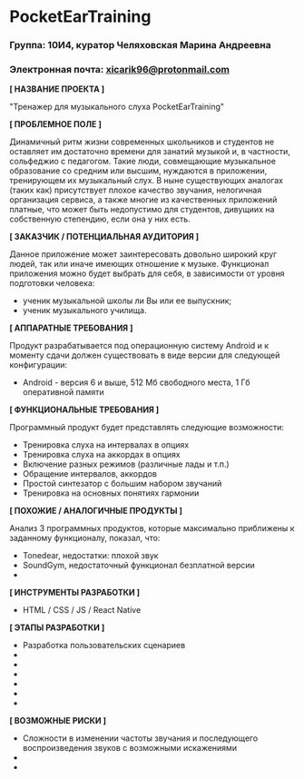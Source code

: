 # PocketEarTraining

### Группа: 10И4, куратор Челяховская Марина Андреевна
### Электронная почта: xicarik96@protonmail.com

**[ НАЗВАНИЕ ПРОЕКТА ]**

"Тренажер для музыкального слуха PocketEarTraining"

**[ ПРОБЛЕМНОЕ ПОЛЕ ]**

Динамичный ритм жизни современных школьников и студентов не оставляет им достаточно времени для занатий музыкой и, в частности, сольфеджио с педагогом. Такие люди, совмещающие музыкальное образование со средним или высшим, нуждаются в приложении, тренирующем их музыкальный слух. В ныне существующих аналогах (таких как) присутствует плохое качество звучания, нелогичная организация сервиса, а также многие из качественных приложений платные, что может быть недопустимо для студентов, дивущиих на собственную степендию, если она у них есть.

**[ ЗАКАЗЧИК / ПОТЕНЦИАЛЬНАЯ АУДИТОРИЯ ]**

Данное приложение может заинтересовать довольно широкий круг людей, так или иначе имеющих отношение к музыке. Функционал приложения можно будет выбрать для себя, в зависимости от уровня подготовки человека:
* ученик музыкальной школы ли Вы или ее выпускник;
* ученик музыкального училища.

**[ АППАРАТНЫЕ ТРЕБОВАНИЯ ]** 

Продукт разрабатывается под операционную систему Android и к моменту сдачи должен существовать в виде версии для следующей конфигурации:
* Android - версия 6 и выше, 512 Мб свободного места, 1 Гб оперативной памяти

**[ ФУНКЦИОНАЛЬНЫЕ ТРЕБОВАНИЯ ]**

Программный продукт будет представлять следующие возможности:
* Тренировка слуха на интервалах в опциях
* Тренировка слуха на аккордах в опциях
* Включение разных режимов (различные лады и т.п.)
* Обращение интервалов, аккордов
* Простой синтезатор с большим набором звучаний
* Тренировка на основных понятиях гармонии


**[ ПОХОЖИЕ / АНАЛОГИЧНЫЕ ПРОДУКТЫ ]**


Анализ 3 программных продуктов, которые максимально приближены к заданному функционалу, показал, что:

* Tonedear, недостатки: плохой звук
* SoundGym, недостаточный функционал безплатной версии
* 

**[ ИНСТРУМЕНТЫ РАЗРАБОТКИ ]**

* HTML / CSS / JS / React Native

**[ ЭТАПЫ РАЗРАБОТКИ ]**

* Разработка пользовательских сценариев
* 
*
*
*
*
*

**[ ВОЗМОЖНЫЕ РИСКИ ]**

* Сложности в изменении частоты звучания и последующего воспроизведения звуков с возможными искажениями
*
*
